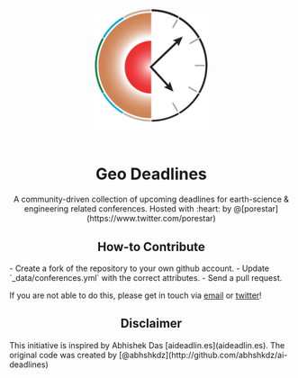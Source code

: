 <div align="center">
  <a href="https://github.com/LukasMosser/geo-deadlines">
    <img width="200" heigth="200" src="fig/geodeadlines_logo.svg">
  </a>
  <br>
  <br>

  <h1>Geo Deadlines</h1>
  <p>
    A community-driven collection of upcoming deadlines for earth-science & engineering related conferences.  
    Hosted with :heart: by @[porestar](https://www.twitter.com/porestar)
  <p>
</div>

<h2 align="center">How-to Contribute</h2>
- Create a fork of the repository to your own github account.
- Update `_data/conferences.yml` with the correct attributes.
- Send a pull request.

If you are not able to do this, please get in touch via [email](lukas.mosser@gmail.com) or [twitter](https://twitter.com/porestar)!  

<h2 align="center">Disclaimer</h2>
This initiative is inspired by Abhishek Das [aideadlin.es](aideadlin.es).  
The original code was created by [@abhshkdz](http://github.com/abhshkdz/ai-deadlines)